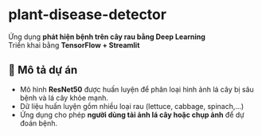 # plant-disease-detector
Ứng dụng **phát hiện bệnh trên cây rau bằng Deep Learning**  
Triển khai bằng **TensorFlow + Streamlit**

## 🧠 Mô tả dự án
- Mô hình **ResNet50** được huấn luyện để phân loại hình ảnh lá cây bị sâu bệnh và lá cây khỏe mạnh.
- Dữ liệu huấn luyện gồm nhiều loại rau (lettuce, cabbage, spinach,...)
- Ứng dụng cho phép **người dùng tải ảnh lá cây hoặc chụp ảnh** để dự đoán bệnh.
